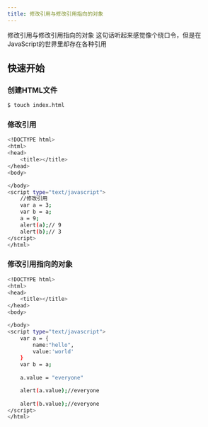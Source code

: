 ```yaml
---
title: 修改引用与修改引用指向的对象
---
```

修改引用与修改引用指向的对象 这句话听起来感觉像个绕口令，但是在JavaScript的世界里却存在各种引用
## 快速开始

### 创建HTML文件

``` bash
$ touch index.html
```


### 修改引用

``` bash
<!DOCTYPE html>
<html>
<head>
	<title></title>
</head>
<body>

</body>
<script type="text/javascript">
	//修改引用
	var a = 3;
	var b = a;
	a = 9;
	alert(a);// 9
	alert(b);// 3
</script>
</html>
```


### 修改引用指向的对象

``` bash
<!DOCTYPE html>
<html>
<head>
	<title></title>
</head>
<body>

</body>
<script type="text/javascript">
	var a = {
		name:"hello",
		value:'world'
	}
	var b = a;
	
	a.value = "everyone"

	alert(a.value);//everyone
	
	alert(b.value);//everyone
</script>
</html>
```


